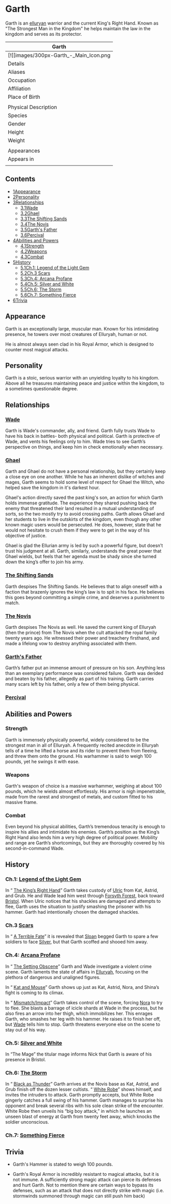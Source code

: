 # Garth

Garth is an [elluryan](/wiki/Elluryah "Elluryah") warrior and the current King's Right Hand. Known as "The Strongest Man in the Kingdom" he helps maintain the law in the kingdom and serves as its protector.

| Garth |
| --- |
| [![[images/300px-Garth_-_Main_Icon.png|Image]]](/wiki/File:Garth_-_Main_Icon.png)<br>_“You betrayed our king- with your life you’ll pay"_ |
| Details |
| Aliases | The Strongest Man in the Kingdom |
| Occupation | King's Right Hand |
| Affiliation | Kingdom Elluryah |
| Place of Birth | Elluryah |
|  |
| Physical Description |
| Species | Human |
| Gender | Male |
| Height | 6'9" |
| Weight | 452lb |
|  |
| Appearances |
| Appears in | Legend of the Light Gem, Arcane Profane, The Storm |
|  |

## Contents

- [1Appearance](#Appearance)
- [2Personality](#Personality)
- [3Relationships](#Relationships)
  - [3.1Wade](#Wade)
  - [3.2Ghael](#Ghael)
  - [3.3The Shifting Sands](#The_Shifting_Sands)
  - [3.4The Novis](#The_Novis)
  - [3.5Garth's Father](#Garth's_Father)
  - [3.6Percival](#Percival)
- [4Abilities and Powers](#Abilities_and_Powers)
  - [4.1Strength](#Strength)
  - [4.2Weapons](#Weapons)
  - [4.3Combat](#Combat)
- [5History](#History)
  - [5.1Ch.1: Legend of the Light Gem](#Ch.1:_Legend_of_the_Light_Gem)
  - [5.2Ch.3 Scars](#Ch.3_Scars)
  - [5.3Ch.4: Arcana Profane](#Ch.4:_Arcana_Profane)
  - [5.4Ch.5: Silver and White](#Ch.5:_Silver_and_White)
  - [5.5Ch.6: The Storm](#Ch.6:_The_Storm)
  - [5.6Ch.7: Something Fierce](#Ch.7:_Something_Fierce)
- [6Trivia](#Trivia)

## Appearance

Garth is an exceptionally large, muscular man. Known for his intimidating presence, he towers over most creatures of Elluryah, human or not.

He is almost always seen clad in his Royal Armor, which is designed to counter most magical attacks.

## Personality

Garth is a stoic, serious warrior with an unyielding loyalty to his kingdom. Above all he treasures maintaining peace and justice within the kingdom, to a sometimes questionable degree.

## Relationships

### [Wade](/wiki/Wade "Wade")

Garth is Wade's commander, ally, and friend. Garth fully trusts Wade to have his back in battles- both physical and political. Garth is protective of Wade, and vents his feelings only to him. Wade tries to see Garth’s perspective on things, and keep him in check emotionally when necessary.

### [Ghael](/wiki/Ghael "Ghael")

Garth and Ghael do not have a personal relationship, but they certainly keep a close eye on one another. While he has an inherent dislike of witches and mages, Garth seems to hold some level of respect for Ghael the Witch, who helped save the kingdom in it's darkest hour.

Ghael's action directly saved the past king's son, an action for which Garth holds immense gratitude. The experience they shared pushing back the enemy that threatened their land resulted in a mutual understanding of sorts, so the two mostly try to avoid crossing paths. Garth allows Ghael and her students to live in the outskirts of the kingdom, even though any other known magic users would be persecuted. He does, however, state that he would not hesitate to crush them if they were to get in the way of his objective of justice.

Ghael is glad the Ellurian army is led by such a powerful figure, but doesn’t trust his judgment at all. Garth, similarly, understands the great power that Ghael wields, but feels that her agenda must be shady since she turned down the king’s offer to join his army.

### [The Shifting Sands](/wiki/The_Shifting_Sands "The Shifting Sands")

Garth despises The Shifting Sands. He believes that to align oneself with a faction that brazenly ignores the king’s law is to spit in his face. He believes this goes beyond committing a simple crime, and deserves a punishment to match.

### [The Novis](/wiki/The_Novis "The Novis")

Garth despises The Novis as well. He saved the current king of Elluryah (then the prince) from The Novis when the cult attacked the royal family twenty years ago. He witnessed their power and treachery firsthand, and made a lifelong vow to destroy anything associated with them.

### [Garth's Father](/wiki/Garth%27s_Father?action=edit&redlink=1 "Garth's Father (page does not exist)")

Garth’s father put an immense amount of pressure on his son. Anything less than an exemplary performance was considered failure. Garth was derided and beaten by his father, allegedly as part of his training. Garth carries many scars left by his father, only a few of them being physical.

### [Percival](/wiki/Percival?action=edit&redlink=1 "Percival (page does not exist)")

## Abilities and Powers

### Strength

Garth is immensely physically powerful, widely considered to be the strongest man in all of Elluryah. A frequently recited anecdote in Elluryah tells of a time he lifted a horse and its rider to prevent them from fleeing, and threw them onto the ground. His warhammer is said to weigh 100 pounds, yet he swings it with ease.

### Weapons

Garth's weapon of choice is a massive warhammer, weighing at about 100 pounds, which he wields almost effortlessly. His armor is nigh impenetrable, made from the rarest and strongest of metals, and custom fitted to his massive frame.

### Combat

Even beyond his physical abilities, Garth’s tremendous tenacity is enough to inspire his allies and intimidate his enemies. Garth’s position as the King’s Right Hand also lends him a very high degree of political power. Mobility and range are Garth’s shortcomings, but they are thoroughly covered by his second-in-command Wade.

## History

### Ch.1: [Legend of the Light Gem](/wiki/Legend_of_the_Light_Gem "Legend of the Light Gem")

In “ [The King’s Right Hand](/wiki/The_King%27s_Right_Hand "The King's Right Hand")” Garth takes custody of [Ulric](/wiki/Ulric "Ulric") from Kat, Astrid, and Grub. He and Wade lead him west through [Forsyth Forest](/wiki/Forsyth_Forest "Forsyth Forest"), back toward [Bristol](/wiki/Bristol "Bristol"). When Ulric notices that his shackles are damaged and attempts to flee, Garth uses the situation to justify smashing the prisoner with his hammer. Garth had intentionally chosen the damaged shackles.

### Ch.3 [Scars](/wiki/Scars "Scars")

In “ [A Terrible Fate](/wiki/A_Terrible_Fate "A Terrible Fate")” it is revealed that [Sloan](/wiki/Sloan "Sloan") begged Garth to spare a few soldiers to face [Silver](/wiki/Silver "Silver"), but that Garth scoffed and shooed him away.

### Ch.4: [Arcana Profane](/wiki/Arcana_Profane "Arcana Profane")

In “ [The Setting Obscene](/wiki/The_Setting_Obscene "The Setting Obscene")” Garth and Wade investigate a violent crime scene. Garth laments the state of affairs in [Elluryah](/wiki/Elluryah "Elluryah"), focusing on the plethora of dangerous and unaligned figures.

In “ [Kat and Mouse](/wiki/Kat_and_Mouse "Kat and Mouse")” Garth shows up just as Kat, Astrid, Nora, and Shina’s fight is coming to its climax.

In “ [Mismatch/Impact](/wiki/Mismatch/Impact "Mismatch/Impact")” Garth takes control of the scene, forcing [Nora](/wiki/Nora "Nora") to try to flee. She blasts a barrage of icicle shards at Wade in the process, but he also fires an arrow into her thigh, which immobilizes her. This enrages Garth, who smashes her leg with his hammer. He raises it to finish her off, but [Wade](/wiki/Wade "Wade") tells him to stop. Garth threatens everyone else on the scene to stay out of his way.

### Ch.5: [Silver and White](/wiki/Silver_and_White "Silver and White")

In “The Mage” the titular mage informs Nick that Garth is aware of his presence in Bristol.

### Ch.6: [The Storm](/wiki/The_Storm "The Storm")

In “ [Black as Thunder](/wiki/Black_as_Thunder "Black as Thunder")” Garth arrives at the Novis base as Kat, Astrid, and Grub finish off the dozen lesser cultists. “ [White Robe](/wiki/White_Robe "White Robe")” shows himself, and invites the intruders to attack. Garth promptly accepts, but White Robe gingerly catches a full swing of his hammer. Garth manages to surprise his opponent and break several ribs with his sole clean strike of the encounter. White Robe then unveils his “big boy attack,” in which he launches an unseen blast of energy at Garth from twenty feet away, which knocks the soldier unconscious.

### Ch.7: [Something Fierce](/wiki/Something_Fierce "Something Fierce")

## Trivia

- Garth's Hammer is stated to weigh 100 pounds.

- Garth's Royal Armor is incredibly resistant to magical attacks, but it is not immune. A sufficiently strong magic attack can pierce its defenses and hurt Garth. Not to mention there are certain ways to bypass its defenses, such as an attack that does not directly strike with magic (i.e. stormwinds summoned through magic can still push him back)